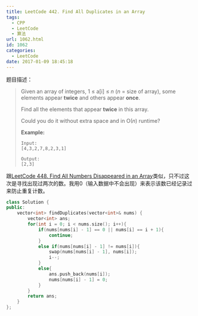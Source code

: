 ```yaml
---
title: LeetCode 442. Find All Duplicates in an Array
tags:
  - CPP
  - LeetCode
  - 算法
url: 1062.html
id: 1062
categories:
  - LeetCode
date: 2017-01-09 18:45:18
---
```

题目描述：

> Given an array of integers, 1 ≤ a[i] ≤ *n* (*n* = size of array), some elements appear **twice** and others appear **once**.
>
> Find all the elements that appear **twice** in this array.
>
> Could you do it without extra space and in O(*n*) runtime?
>
> **Example:**
>
> ```
> Input:
> [4,3,2,7,8,2,3,1]
>
> Output:
> [2,3]
> ```

跟[LeetCode 448. Find All Numbers Disappeared in an Array](http://xiadong.info/2017/01/leetcode-448-find-all-numbers-disappeared-in-an-array/)类似，只不过这次是寻找出现过两次的数。我用0（输入数据中不会出现）来表示该数已经记录过来防止重复计数。

```cpp
class Solution {
public:
    vector<int> findDuplicates(vector<int>& nums) {
        vector<int> ans;
        for(int i = 0; i < nums.size(); i++){
            if(nums[nums[i] - 1] == 0 || nums[i] == i + 1){
                continue;
            }
            else if(nums[nums[i] - 1] != nums[i]){
                swap(nums[nums[i] - 1], nums[i]);
                i--;
            }
            else{
                ans.push_back(nums[i]);
                nums[nums[i] - 1] = 0;
            }
        }
        return ans;
    }
};
```

